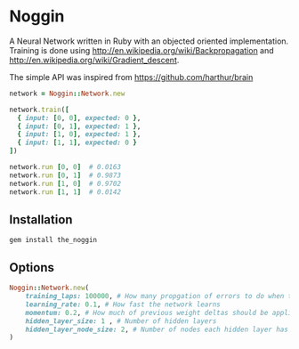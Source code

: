 # Noggin
A Neural Network written in Ruby with an objected oriented implementation. Training is done using http://en.wikipedia.org/wiki/Backpropagation and http://en.wikipedia.org/wiki/Gradient_descent.

The simple API was inspired from https://github.com/harthur/brain


``` Ruby
network = Noggin::Network.new

network.train([
  { input: [0, 0], expected: 0 },
  { input: [0, 1], expected: 1 },
  { input: [1, 0], expected: 1 },
  { input: [1, 1], expected: 0 }
])

network.run [0, 0]  # 0.0163
network.run [0, 1]  # 0.9873
network.run [1, 0]  # 0.9702
network.run [1, 1]  # 0.0142

```

## Installation
``` gem install the_noggin ```

## Options
``` Ruby
Noggin::Network.new( 
    training_laps: 100000, # How many propgation of errors to do when training
    learning_rate: 0.1, # How fast the network learns
    momentum: 0.2, # How much of previous weight deltas should be applied to next delta  
    hidden_layer_size: 1 , # Number of hidden layers
    hidden_layer_node_size: 2, # Number of nodes each hidden layer has
)
```
